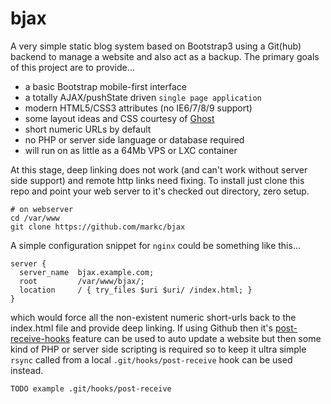 bjax
====

A very simple static blog system based on Bootstrap3 using a Git(hub)
backend to manage a website and also act as a backup. The primary goals
of this project are to provide...

- a basic Bootstrap mobile-first interface
- a totally AJAX/pushState driven `single page application`
- modern HTML5/CSS3 attributes (no IE6/7/8/9 support)
- some layout ideas and CSS courtesy of [Ghost]
- short numeric URLs by default
- no PHP or server side language or database required
- will run on as little as a 64Mb VPS or LXC container

At this stage, deep linking does not work (and can't work without server
side support) and remote http links need fixing. To install just clone
this repo and point your web server to it's checked out directory, zero
setup.

    # on webserver
    cd /var/www
    git clone https://github.com/markc/bjax

A simple configuration snippet for `nginx` could be something like
this...

    server {
      server_name  bjax.example.com;
      root         /var/www/bjax/;
      location     / { try_files $uri $uri/ /index.html; }
    }

which would force all the non-existent numeric short-urls back to the
index.html file and provide deep linking. If using Github then it's
[post-receive-hooks] feature can be used to auto update a website but
then some kind of PHP or server side scripting is required so to keep
it ultra simple `rsync` called from a local `.git/hooks/post-receive`
hook can be used instead.

    TODO example .git/hooks/post-receive

[Ghost]: http://ghost.org
[post-receive-hooks]: https://help.github.com/articles/post-receive-hooks
